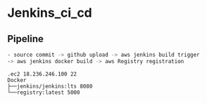 # Jenkins_ci_cd

## Pipeline
```bash
- source commit -> github upload -> aws jenkins build trigger 
-> aws jenkins docker build -> aws Registry registration
```

```aws
.ec2 18.236.246.100 22
Docker
├──jenkins/jenkins:lts 8080
└──registry:latest 5000
```